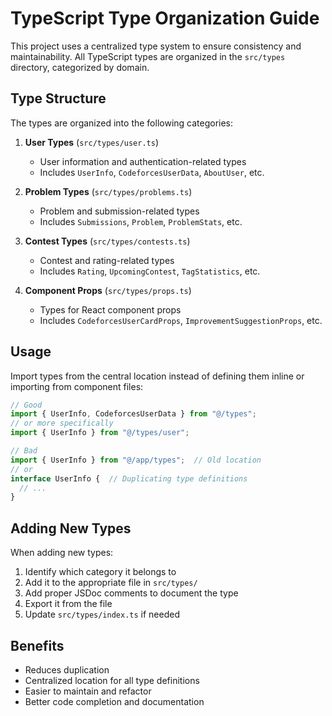 # TypeScript Type Organization Guide

This project uses a centralized type system to ensure consistency and maintainability. All TypeScript types are organized in the `src/types` directory, categorized by domain.

## Type Structure

The types are organized into the following categories:

1. **User Types** (`src/types/user.ts`)
   - User information and authentication-related types
   - Includes `UserInfo`, `CodeforcesUserData`, `AboutUser`, etc.

2. **Problem Types** (`src/types/problems.ts`)
   - Problem and submission-related types
   - Includes `Submissions`, `Problem`, `ProblemStats`, etc.

3. **Contest Types** (`src/types/contests.ts`)
   - Contest and rating-related types
   - Includes `Rating`, `UpcomingContest`, `TagStatistics`, etc.

4. **Component Props** (`src/types/props.ts`)
   - Types for React component props
   - Includes `CodeforcesUserCardProps`, `ImprovementSuggestionProps`, etc.

## Usage

Import types from the central location instead of defining them inline or importing from component files:

```typescript
// Good
import { UserInfo, CodeforcesUserData } from "@/types";
// or more specifically
import { UserInfo } from "@/types/user";

// Bad
import { UserInfo } from "@/app/types";  // Old location
// or
interface UserInfo {  // Duplicating type definitions
  // ...
}
```

## Adding New Types

When adding new types:

1. Identify which category it belongs to
2. Add it to the appropriate file in `src/types/`
3. Add proper JSDoc comments to document the type
4. Export it from the file
5. Update `src/types/index.ts` if needed

## Benefits

- Reduces duplication
- Centralized location for all type definitions
- Easier to maintain and refactor
- Better code completion and documentation
